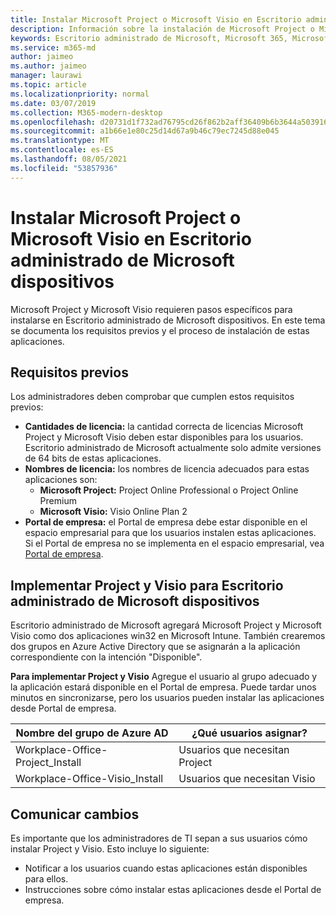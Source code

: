 ```yaml
---
title: Instalar Microsoft Project o Microsoft Visio en Escritorio administrado de Microsoft dispositivos
description: Información sobre la instalación de Microsoft Project o Microsoft Visio en Escritorio administrado de Microsoft dispositivos
keywords: Escritorio administrado de Microsoft, Microsoft 365, Microsoft Project, Microsoft Visio
ms.service: m365-md
author: jaimeo
ms.author: jaimeo
manager: laurawi
ms.topic: article
ms.localizationpriority: normal
ms.date: 03/07/2019
ms.collection: M365-modern-desktop
ms.openlocfilehash: d20731d1f732ad76795cd26f862b2aff36409b6b3644a50391660517d171d1c3
ms.sourcegitcommit: a1b66e1e80c25d14d67a9b46c79ec7245d88e045
ms.translationtype: MT
ms.contentlocale: es-ES
ms.lasthandoff: 08/05/2021
ms.locfileid: "53857936"
---
```

# <a name="install-microsoft-project-or-microsoft-visio-on-microsoft-managed-desktop-devices"></a>Instalar Microsoft Project o Microsoft Visio en Escritorio administrado de Microsoft dispositivos

Microsoft Project y Microsoft Visio requieren pasos específicos para instalarse en Escritorio administrado de Microsoft dispositivos. En este tema se documenta los requisitos previos y el proceso de instalación de estas aplicaciones.

## <a name="prerequisites"></a>Requisitos previos

Los administradores deben comprobar que cumplen estos requisitos previos:
- **Cantidades de licencia:** la cantidad correcta de licencias Microsoft Project y Microsoft Visio deben estar disponibles para los usuarios. Escritorio administrado de Microsoft actualmente solo admite versiones de 64 bits de estas aplicaciones. 
- **Nombres de licencia:** los nombres de licencia adecuados para estas aplicaciones son:
    - **Microsoft Project:** Project Online Professional o Project Online Premium
    - **Microsoft Visio:** Visio Online Plan 2
- **Portal de empresa:** el Portal de empresa debe estar disponible en el espacio empresarial para que los usuarios instalen estas aplicaciones. Si el Portal de empresa no se implementa en el espacio empresarial, vea [Portal de empresa](company-portal.md).

## <a name="deploy-project-and-visio-for-microsoft-managed-desktop-devices"></a>Implementar Project y Visio para Escritorio administrado de Microsoft dispositivos
Escritorio administrado de Microsoft agregará Microsoft Project y Microsoft Visio como dos aplicaciones win32 en Microsoft Intune. También crearemos dos grupos en Azure Active Directory que se asignarán a la aplicación correspondiente con la intención "Disponible". 

**Para implementar Project y Visio** Agregue el usuario al grupo adecuado y la aplicación estará disponible en el Portal de empresa. Puede tardar unos minutos en sincronizarse, pero los usuarios pueden instalar las aplicaciones desde Portal de empresa. 

Nombre del grupo de Azure AD | ¿Qué usuarios asignar?   
 --- | ---
Workplace-Office-Project_Install | Usuarios que necesitan Project
Workplace-Office-Visio_Install | Usuarios que necesitan Visio

## <a name="communicate-changes"></a>Comunicar cambios
Es importante que los administradores de TI sepan a sus usuarios cómo instalar Project y Visio. Esto incluye lo siguiente: 
- Notificar a los usuarios cuando estas aplicaciones están disponibles para ellos. 
- Instrucciones sobre cómo instalar estas aplicaciones desde el Portal de empresa.
